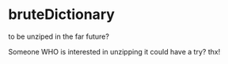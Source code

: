 # bruteDictionary
to be unziped in the far future?

Someone WHO is interested in unzipping it could have a try?
thx!
